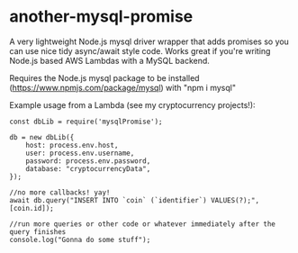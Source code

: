 # another-mysql-promise
A very lightweight Node.js mysql driver wrapper that adds promises so you can use nice tidy async/await style code. Works great if you're writing Node.js based AWS Lambdas with a MySQL backend.

Requires the Node.js mysql package to be installed (https://www.npmjs.com/package/mysql) with "npm i mysql"

Example usage from a Lambda (see my cryptocurrency projects!):

```
const dbLib = require('mysqlPromise');

db = new dbLib({
    host: process.env.host,
    user: process.env.username,
    password: process.env.password,
    database: "cryptocurrencyData",
});

//no more callbacks! yay!
await db.query("INSERT INTO `coin` (`identifier`) VALUES(?);", [coin.id]);

//run more queries or other code or whatever immediately after the query finishes
console.log("Gonna do some stuff");
```
